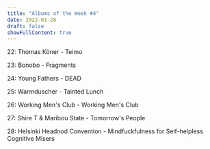 ```yaml
---
title: "Albums of the Week #4"
date: 2022-01-28
draft: false
showFullContent: true
---
```


22: Thomas Köner - Teimo

23: Bonobo - Fragments

24: Young Fathers - DEAD

25: Warmduscher - Tainted Lunch

26: Working Men's Club - Working Men's Club

27: Shire T & Maribou State - Tomorrow's People

28: Helsinki Headnod Convention - Mindfuckfulness for Self-helpless Cognitive Misers
